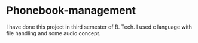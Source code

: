 # Phonebook-management
I have done this project in third semester of B. Tech. I used c language with file handling and some audio concept. 
